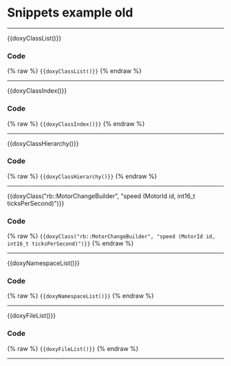 # Snippets example old

<hr>

{{doxyClassList()}}
### Code
{% raw %}
`{{doxyClassList()}}`
{% endraw %}
<hr>

{{doxyClassIndex()}}
### Code
{% raw %}
`{{doxyClassIndex()}}`
{% endraw %}
<hr>

{{doxyClassHierarchy()}}
### Code
{% raw %}
`{{doxyClassHierarchy()}}`
{% endraw %}
<hr>

{{doxyClass("rb::MotorChangeBuilder", "speed (MotorId id, int16_t ticksPerSecond)")}}
### Code
{% raw %}
`{{doxyClass("rb::MotorChangeBuilder", "speed (MotorId id, int16_t ticksPerSecond)")}}`
{% endraw %}
<hr>



{{doxyNamespaceList()}}
### Code
{% raw %}
`{{doxyNamespaceList()}}`
{% endraw %}
<hr>

{{doxyFileList()}}
### Code
{% raw %}
`{{doxyFileList()}}`
{% endraw %}
<hr>
